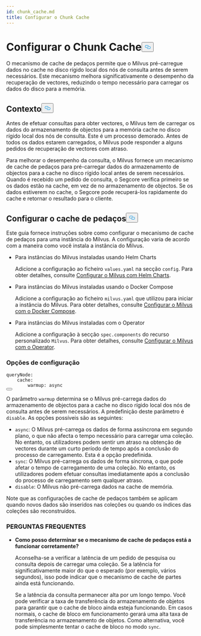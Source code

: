 ```yaml
---
id: chunk_cache.md
title: Configurar o Chunk Cache
---
```


<h1 id="Configure-Chunk-Cache" class="common-anchor-header">Configurar o Chunk Cache<button data-href="#Configure-Chunk-Cache" class="anchor-icon" translate="no">
      <svg translate="no"
        aria-hidden="true"
        focusable="false"
        height="20"
        version="1.1"
        viewBox="0 0 16 16"
        width="16"
      >
        <path
          fill="#0092E4"
          fill-rule="evenodd"
          d="M4 9h1v1H4c-1.5 0-3-1.69-3-3.5S2.55 3 4 3h4c1.45 0 3 1.69 3 3.5 0 1.41-.91 2.72-2 3.25V8.59c.58-.45 1-1.27 1-2.09C10 5.22 8.98 4 8 4H4c-.98 0-2 1.22-2 2.5S3 9 4 9zm9-3h-1v1h1c1 0 2 1.22 2 2.5S13.98 12 13 12H9c-.98 0-2-1.22-2-2.5 0-.83.42-1.64 1-2.09V6.25c-1.09.53-2 1.84-2 3.25C6 11.31 7.55 13 9 13h4c1.45 0 3-1.69 3-3.5S14.5 6 13 6z"
        ></path>
      </svg>
    </button></h1><p>O mecanismo de cache de pedaços permite que o Milvus pré-carregue dados no cache no disco rígido local dos nós de consulta antes de serem necessários. Este mecanismo melhora significativamente o desempenho da recuperação de vectores, reduzindo o tempo necessário para carregar os dados do disco para a memória.</p>
<h2 id="Background" class="common-anchor-header">Contexto<button data-href="#Background" class="anchor-icon" translate="no">
      <svg translate="no"
        aria-hidden="true"
        focusable="false"
        height="20"
        version="1.1"
        viewBox="0 0 16 16"
        width="16"
      >
        <path
          fill="#0092E4"
          fill-rule="evenodd"
          d="M4 9h1v1H4c-1.5 0-3-1.69-3-3.5S2.55 3 4 3h4c1.45 0 3 1.69 3 3.5 0 1.41-.91 2.72-2 3.25V8.59c.58-.45 1-1.27 1-2.09C10 5.22 8.98 4 8 4H4c-.98 0-2 1.22-2 2.5S3 9 4 9zm9-3h-1v1h1c1 0 2 1.22 2 2.5S13.98 12 13 12H9c-.98 0-2-1.22-2-2.5 0-.83.42-1.64 1-2.09V6.25c-1.09.53-2 1.84-2 3.25C6 11.31 7.55 13 9 13h4c1.45 0 3-1.69 3-3.5S14.5 6 13 6z"
        ></path>
      </svg>
    </button></h2><p>Antes de efetuar consultas para obter vectores, o Milvus tem de carregar os dados do armazenamento de objectos para a memória cache no disco rígido local dos nós de consulta. Este é um processo demorado. Antes de todos os dados estarem carregados, o Milvus pode responder a alguns pedidos de recuperação de vectores com atraso.</p>
<p>Para melhorar o desempenho da consulta, o Milvus fornece um mecanismo de cache de pedaços para pré-carregar dados do armazenamento de objectos para a cache no disco rígido local antes de serem necessários. Quando é recebido um pedido de consulta, o Segcore verifica primeiro se os dados estão na cache, em vez de no armazenamento de objectos. Se os dados estiverem no cache, o Segcore pode recuperá-los rapidamente do cache e retornar o resultado para o cliente.</p>
<h2 id="Configure-Chunk-Cache" class="common-anchor-header">Configurar o cache de pedaços<button data-href="#Configure-Chunk-Cache" class="anchor-icon" translate="no">
      <svg translate="no"
        aria-hidden="true"
        focusable="false"
        height="20"
        version="1.1"
        viewBox="0 0 16 16"
        width="16"
      >
        <path
          fill="#0092E4"
          fill-rule="evenodd"
          d="M4 9h1v1H4c-1.5 0-3-1.69-3-3.5S2.55 3 4 3h4c1.45 0 3 1.69 3 3.5 0 1.41-.91 2.72-2 3.25V8.59c.58-.45 1-1.27 1-2.09C10 5.22 8.98 4 8 4H4c-.98 0-2 1.22-2 2.5S3 9 4 9zm9-3h-1v1h1c1 0 2 1.22 2 2.5S13.98 12 13 12H9c-.98 0-2-1.22-2-2.5 0-.83.42-1.64 1-2.09V6.25c-1.09.53-2 1.84-2 3.25C6 11.31 7.55 13 9 13h4c1.45 0 3-1.69 3-3.5S14.5 6 13 6z"
        ></path>
      </svg>
    </button></h2><p>Este guia fornece instruções sobre como configurar o mecanismo de cache de pedaços para uma instância do Milvus. A configuração varia de acordo com a maneira como você instala a instância do Milvus.</p>
<ul>
<li><p>Para instâncias do Milvus instaladas usando Helm Charts</p>
<p>Adicione a configuração ao ficheiro <code translate="no">values.yaml</code> na secção <code translate="no">config</code>. Para obter detalhes, consulte <a href="/docs/pt/v2.5.x/configure-helm.md">Configurar o Milvus com Helm Charts</a>.</p></li>
<li><p>Para instâncias do Milvus instaladas usando o Docker Compose</p>
<p>Adicione a configuração ao ficheiro <code translate="no">milvus.yaml</code> que utilizou para iniciar a instância do Milvus. Para obter detalhes, consulte <a href="/docs/pt/v2.5.x/configure-docker.md">Configurar o Milvus com o Docker Compose</a>.</p></li>
<li><p>Para instâncias do Milvus instaladas com o Operator</p>
<p>Adicione a configuração à secção <code translate="no">spec.components</code> do recurso personalizado <code translate="no">Milvus</code>. Para obter detalhes, consulte <a href="/docs/pt/v2.5.x/configure_operator.md">Configurar o Milvus com o Operator</a>.</p></li>
</ul>
<h3 id="Configuration-options" class="common-anchor-header">Opções de configuração</h3><pre><code translate="no" class="language-yaml"><span class="hljs-attr">queryNode</span>:
    <span class="hljs-attr">cache</span>:
        <span class="hljs-attr">warmup</span>: <span class="hljs-keyword">async</span>
<button class="copy-code-btn"></button></code></pre>
<p>O parâmetro <code translate="no">warmup</code> determina se o Milvus pré-carrega dados do armazenamento de objectos para a cache no disco rígido local dos nós de consulta antes de serem necessários. A predefinição deste parâmetro é <code translate="no">disable</code>. As opções possíveis são as seguintes:</p>
<ul>
<li><code translate="no">async</code>: O Milvus pré-carrega os dados de forma assíncrona em segundo plano, o que não afecta o tempo necessário para carregar uma coleção. No entanto, os utilizadores podem sentir um atraso na obtenção de vectores durante um curto período de tempo após a conclusão do processo de carregamento.  Esta é a opção predefinida.</li>
<li><code translate="no">sync</code>: O Milvus pré-carrega os dados de forma síncrona, o que pode afetar o tempo de carregamento de uma coleção. No entanto, os utilizadores podem efetuar consultas imediatamente após a conclusão do processo de carregamento sem qualquer atraso.</li>
<li><code translate="no">disable</code>: O Milvus não pré-carrega dados na cache de memória.</li>
</ul>
<p>Note que as configurações de cache de pedaços também se aplicam quando novos dados são inseridos nas coleções ou quando os índices das coleções são reconstruídos.</p>
<h3 id="FAQ" class="common-anchor-header">PERGUNTAS FREQUENTES</h3><ul>
<li><p><strong>Como posso determinar se o mecanismo de cache de pedaços está a funcionar corretamente?</strong></p>
<p>Aconselha-se a verificar a latência de um pedido de pesquisa ou consulta depois de carregar uma coleção. Se a latência for significativamente maior do que o esperado (por exemplo, vários segundos), isso pode indicar que o mecanismo de cache de partes ainda está funcionando.</p>
<p>Se a latência da consulta permanecer alta por um longo tempo. Você pode verificar a taxa de transferência do armazenamento de objetos para garantir que o cache de bloco ainda esteja funcionando. Em casos normais, o cache de bloco em funcionamento gerará uma alta taxa de transferência no armazenamento de objetos. Como alternativa, você pode simplesmente tentar o cache de bloco no modo <code translate="no">sync</code>.</p></li>
</ul>

